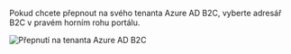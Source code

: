 Pokud chcete přepnout na svého tenanta Azure AD B2C, vyberte adresář B2C v pravém horním rohu portálu.

![Přepnutí na tenanta Azure AD B2C](./media/active-directory-b2c-switch-b2c-tenant/switch-to-b2c-tenant.png)